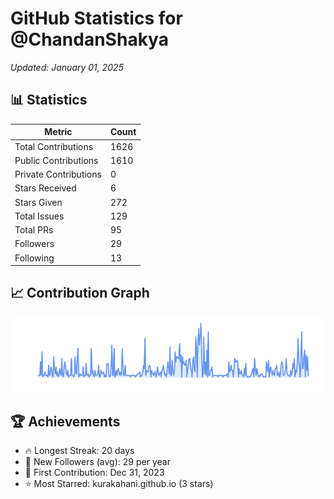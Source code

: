 # GitHub Statistics for @ChandanShakya
*Updated: January 01, 2025*

## 📊 Statistics
| Metric | Count |
|--------|--------|
| Total Contributions | 1626 |
| Public Contributions | 1610 |
| Private Contributions | 0 |
| Stars Received | 6 |
| Stars Given | 272 |
| Total Issues | 129 |
| Total PRs | 95 |
| Followers | 29 |
| Following | 13 |

## 📈 Contribution Graph

![Contribution Graph](./contribution_graph.png)

## 🏆 Achievements

- 🔥 Longest Streak: 20 days
- 👥 New Followers (avg): 29 per year
- 📅 First Contribution: Dec 31, 2023
- ⭐ Most Starred: kurakahani.github.io (3 stars)
